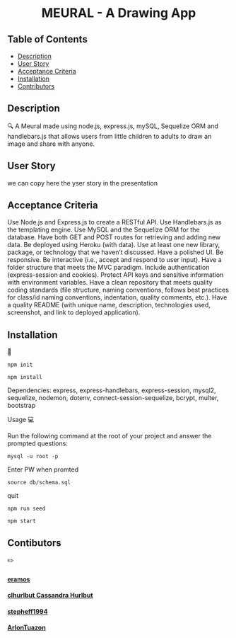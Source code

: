 <h1 align="center"> MEURAL - A Drawing App </h1>

## Table of Contents
- [Description](#description)
- [User Story](#user-story)
- [Acceptance Criteria](#acceptance-criteria)
- [Installation](#installation)
- [Contributors](#contributors)


## Description
🔍 A Meural made using node.js, express.js, mySQL, Sequelize ORM and handlebars.js that allows users from little children to adults to draw an image and share with anyone.

## User Story
 we can copy here the yser story in the presentation

## Acceptance Criteria

Use Node.js and Express.js to create a RESTful API.
Use Handlebars.js as the templating engine.
Use MySQL and the Sequelize ORM for the database.
Have both GET and POST routes for retrieving and adding new data.
Be deployed using Heroku (with data).
Use at least one new library, package, or technology that we haven’t discussed.
Have a polished UI.
Be responsive.
Be interactive (i.e., accept and respond to user input).
Have a folder structure that meets the MVC paradigm.
Include authentication (express-session and cookies).
Protect API keys and sensitive information with environment variables.
Have a clean repository that meets quality coding standards (file structure, naming conventions, follows best practices for class/id naming conventions, indentation, quality comments, etc.).
Have a quality README (with unique name, description, technologies used, screenshot, and link to deployed application).

## Installation
💾

`npm init`

`npm install`

Dependencies: express, express-handlebars, express-session, mysql2, sequelize, nodemon, dotenv, connect-session-sequelize, bcrypt, multer, bootstrap

Usage
💻

Run the following command at the root of your project and answer the prompted questions:

`mysql -u root -p`

Enter PW when promted

`source db/schema.sql`

quit

`npm run seed`

`npm start`

## Contibutors
✏️ 
#### [eramos](https://github.com/eramos3)
#### [clhurlbut Cassandra Hurlbut](https://github.com/clhurlbut)
#### [stepheff1994](https://github.com/stepheff1994)
#### [ArlonTuazon](https://github.com/ArlonTuazon)
